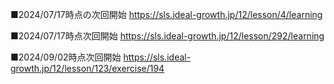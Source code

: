 ■2024/07/17時点の次回開始
https://sls.ideal-growth.jp/12/lesson/4/learning

■2024/07/17時点次回開始
https://sls.ideal-growth.jp/12/lesson/292/learning

■2024/09/02時点次回開始
https://sls.ideal-growth.jp/12/lesson/123/exercise/194
